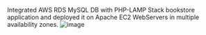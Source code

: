 Integrated AWS RDS MySQL DB with PHP-LAMP Stack bookstore application and deployed it on Apache EC2 WebServers in multiple availability zones.
![image](https://github.com/MIHIRPASHINE/PHP-LAMP-STACK-WITH-MYSQL/assets/138210028/5a98950e-9880-4a3c-a041-ee67173ab041)
